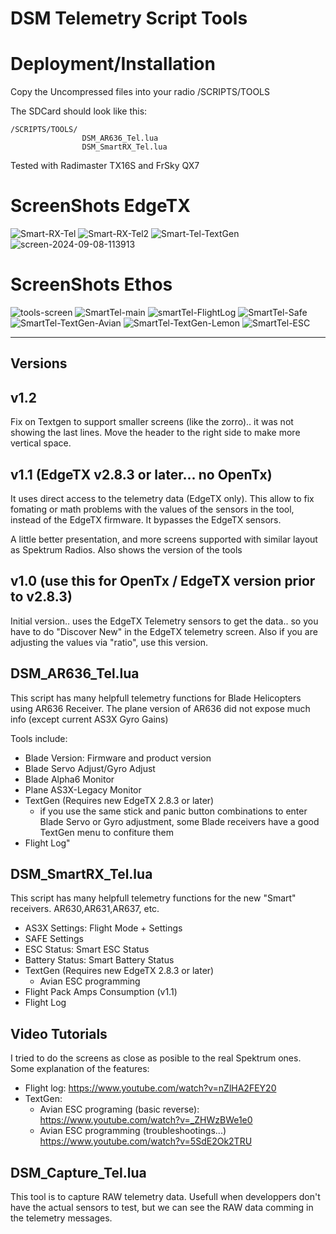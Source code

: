 # DSM Telemetry Script Tools


# Deployment/Installation

Copy the Uncompressed files into your radio /SCRIPTS/TOOLS

The SDCard should look like this:

    /SCRIPTS/TOOLS/
                    DSM_AR636_Tel.lua
                    DSM_SmartRX_Tel.lua



Tested with Radimaster TX16S and FrSky QX7

# ScreenShots EdgeTX
![Smart-RX-Tel](https://github.com/user-attachments/assets/e6b9e972-8738-43cf-b2f2-e745e9c40e9b)
![Smart-RX-Tel2](https://github.com/user-attachments/assets/cf5f5196-e9e7-4d9d-867d-52d674f59d71)
![Smart-Tel-TextGen](https://github.com/user-attachments/assets/ee546fc1-661b-4b66-befa-1f681608aa4d)
![screen-2024-09-08-113913](https://github.com/user-attachments/assets/7c3fbbfd-c2a5-44ea-9e46-81a753367ffb)




# ScreenShots Ethos
![tools-screen](https://github.com/user-attachments/assets/325153a0-8fe7-4ad5-9b71-e5a7bf4a7955)
![SmartTel-main](https://github.com/user-attachments/assets/8893dbea-6f9c-4853-a01e-b8ea648b732f)
![smartTel-FlightLog](https://github.com/user-attachments/assets/c9d30aaa-3f14-4d09-accd-45ee3184886b)
![SmartTel-Safe](https://github.com/user-attachments/assets/eb36abfd-22c0-44e8-a38d-0e24db457f66)
![SmartTel-TextGen-Avian](https://github.com/user-attachments/assets/28ca767a-d62d-4470-9a08-a473b7bb5de3)
![SmartTel-TextGen-Lemon](https://github.com/user-attachments/assets/cf401dc2-9cbc-4984-9deb-d195fe57413e)
![SmartTel-ESC](https://github.com/user-attachments/assets/836c0b0a-58fc-4689-a9f6-3b4ce196f471)



---

## Versions

## v1.2  
Fix on Textgen to support smaller screens (like the zorro).. it was not showing the last lines. Move the header to the right side to make more vertical space.

## v1.1  (EdgeTX v2.8.3 or later... no OpenTx)

It uses direct access to the telemetry data (EdgeTX only).  This allow to fix fomating or math problems with the values of the sensors in the tool, instead of the EdgeTX firmware. It bypasses the EdgeTX sensors.

A little better presentation, and more screens supported with similar layout as Spektrum Radios.
Also shows the version of the tools


## v1.0  (use this for OpenTx / EdgeTX version prior to v2.8.3)

Initial version.. uses the EdgeTX Telemetry sensors to get the data.. so you have to do "Discover New" in the EdgeTX telemetry screen. Also if you are adjusting the values via "ratio", use this version.

## DSM_AR636_Tel.lua

This script has many helpfull telemetry functions for Blade Helicopters using AR636 Receiver.  The plane version of AR636 did not expose much info (except current AS3X Gyro Gains)

Tools include:

* Blade Version:  Firmware and product version
* Blade Servo Adjust/Gyro Adjust 
* Blade Alpha6 Monitor
* Plane AS3X-Legacy Monitor
* TextGen  (Requires new EdgeTX 2.8.3 or later)  
   - if you use the same stick and panic button combinations to enter Blade Servo or Gyro adjustment, some Blade receivers have a good TextGen menu to confiture them
* Flight Log"

## DSM_SmartRX_Tel.lua

This script has many helpfull telemetry functions for the new "Smart" receivers. AR630,AR631,AR637, etc.

* AS3X Settings:  Flight Mode + Settings 
* SAFE Settings
* ESC Status: Smart ESC Status
* Battery Status: Smart Battery Status
* TextGen (Requires new EdgeTX 2.8.3 or later)
    -  Avian ESC programming
* Flight Pack Amps Consumption (v1.1)
* Flight Log

## Video Tutorials
I tried to do the screens as close as posible to the real Spektrum ones.  
Some explanation of the features:

* Flight log:  https://www.youtube.com/watch?v=nZlHA2FEY20
* TextGen: 
    - Avian ESC programing (basic reverse): https://www.youtube.com/watch?v=_ZHWzBWe1e0
    - Avian ESC programming (troubleshootings...) https://www.youtube.com/watch?v=5SdE2Ok2TRU

## DSM_Capture_Tel.lua

This tool is to capture RAW telemetry data. Usefull when developpers don't have the actual sensors to test, but we can see the RAW data comming in the telemetry messages.

